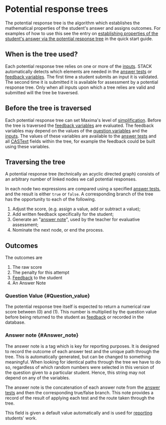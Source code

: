 # Potential response trees

The potential response tree is the algorithm which establishes the mathematical properties of the student's answer and assigns outcomes.
For examples of how to use this see the entry on
[establishing properties of the student's answer via the potential response tree](Authoring_quick_start.md#Answer_props_via_prt)
in the quick start guide.

## When is the tree used? ##

Each potential response tree relies on one or more of the [inputs](Inputs.md).
STACK automatically detects which elements are needed in the [answer tests](Answer_tests.md) or
[feedback variables](KeyVals.md#Feedback_variables).
The first time a student submits an input it is validated.
The second time it is submitted it is available for assessment by a potential response tree.
Only when all inputs upon which a tree relies are valid and submitted will the tree be traversed.

## Before the tree is traversed ##

Each potential response tree can set Maxima's level of [simplification](../CAS/Simplification.md).
Before the tree is traversed the [feedback variables](KeyVals.md#Feedback_variables) are evaluated.
The feedback variables may depend on the values of the [question variables](KeyVals.md#Question_variables) and the [inputs](Inputs.md).
The values of these variables are available to the [answer tests](Answer_tests.md) and all [CASText](CASText.md) fields within the tree, for example the feedback could be built using these variables.

## Traversing the tree ##

A potential response tree (technically an acyclic directed graph) consists of an arbitrary number of linked nodes we call potential responses.

In each node two expressions are compared using a specified [answer tests](Answer_tests.md), and the result is either `true` or `false`. A corresponding branch of the tree has the opportunity to each of the following.

1. Adjust the score, (e.g. assign a value, add or subtract a value);
2. Add written feedback specifically for the student;
3. Generate an "[answer note](Potential_response_trees.md#Answer_note)", used by the teacher for evaluative assessment;
4. Nominate the next node, or end the process.

## Outcomes  ##

The outcomes are

1. The raw score
2. The penalty for this attempt
3. [Feedback](Feedback.md) to the student
4. An Answer Note

### Question Value {#Question_value}

The potential response tree itself is expected to return a numerical raw score between \(0\) and \(1\).
This number is multiplied by the question value before being returned to the student as [feedback](Feedback.md) or recorded in the database.

### Answer note {#Answer_note}

The answer note is a tag which is key for reporting purposes.  It is designed to record the outcome of each answer test and the unique path through the tree.  This is automatically generated, but can be changed to something meaningful.   When looking for identical paths through the tree we have to do so, regardless of which random numbers were selected in this version of the question given to a particular student.  Hence, this string may not depend on any of the variables.

The answer note is the concatenation of each answer note from the [answer tests](Answer_tests.md) and
then the corresponding true/false branch.  This note provides a record of the result of applying each
test and the route taken through the tree.

This field is given a default value automatically and is used for [reporting](Reporting.md) students' work.
